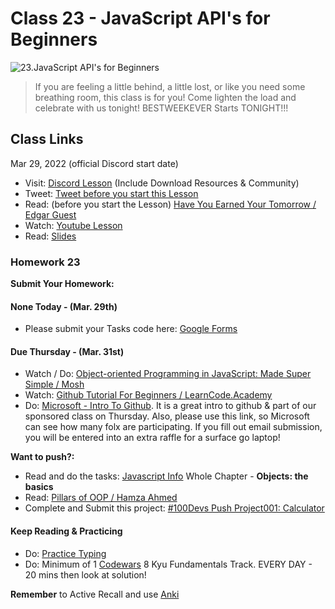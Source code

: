 # Class 23 - JavaScript API's for Beginners

![23.JavaScript API's for Beginners](https://cdn.hashnode.com/res/hashnode/image/upload/v1676636482091/rTozjqNF2.png?auto=compress)

> If you are feeling a little behind, a little lost, or like you need some breathing room, this class is for you! Come lighten the load and celebrate with us tonight! BESTWEEKEVER Starts TONIGHT!!!

## Class Links

Mar 29, 2022 (official Discord start date)

- Visit: [Discord Lesson](https://discord.com/channels/735923219315425401/738891289071714388/958478507548225566) (Include Download Resources & Community)
- Tweet: [Tweet before you start this Lesson](https://twitter.com/leonnoel/status/1508919468193312769)
- Read: (before you start the Lesson) [Have You Earned Your Tomorrow / Edgar Guest](https://www.familyfriendpoems.com/poem/have-you-earned-your-tomorrow-by-edgar-albert-guest)
- Watch: [Youtube Lesson](https://youtu.be/qnmKELgyXc0)
- Read: [Slides](https://slides.com/leonnoel/100devs2-javascript-objects-fun-time)

### Homework 23

**Submit Your Homework:**

#### None Today - (Mar. 29th)

- Please submit your Tasks code here: [Google Forms](https://forms.gle/jK41o5QGNdzY8rPk9)

#### Due Thursday - (Mar. 31st)

- Watch / Do: [Object-oriented Programming in JavaScript: Made Super Simple / Mosh](https://youtu.be/PFmuCDHHpwk/)
- Watch: [Github Tutorial For Beginners / LearnCode.Academy](https://youtu.be/0fKg7e37bQE​/)
- Do: [Microsoft - Intro To Github](https://aka.ms/learnwithleon/). It is a great intro to github & part of our sponsored class on Thursday. Also, please use this link, so Microsoft can see how many folx are participating. If you fill out email submission, you will be entered into an extra raffle for a surface go laptop!

**Want to push?:**

- Read and do the tasks: [Javascript Info](https://javascript.info/) Whole Chapter - **Objects: the basics**
- Read: [Pillars of OOP / Hamza Ahmed](https://medium.com/@hamzzza.ahmed95/four-pillars-of-object-oriented-programming-oop-e8d7822aa2197/)
- Complete and Submit this project: [#100Devs Push Project001: Calculator](https://github.com/leonnoel/100devs-calculator/)

#### Keep Reading & Practicing

- Do: [Practice Typing](https://www.keybr.com/)
- Do: Minimum of 1 [Codewars](https://codewars.com/) 8 Kyu Fundamentals Track. EVERY DAY - 20 mins then look at solution!

**Remember** to Active Recall and use [Anki](https://apps.ankiweb.net/)
